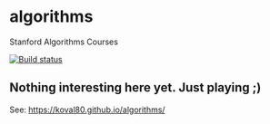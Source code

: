 # algorithms
Stanford Algorithms Courses

<a href="https://travis-ci.org/koval80/algorithms" target="_blank">
  <img title="Build status" src="https://travis-ci.org/koval80/algorithms.svg?branch=master"/>
</a>

## Nothing interesting here yet. Just playing ;)

See: https://koval80.github.io/algorithms/